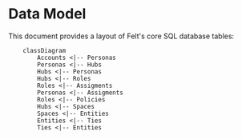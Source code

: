 # Data Model

This document provides a layout of Felt's core SQL database tables:

```mermaid
    classDiagram
        Accounts <|-- Personas
        Personas <|-- Hubs
        Hubs <|-- Personas
        Hubs <|-- Roles
        Roles <|-- Assigments
        Personas <|-- Assigments
        Roles <|-- Policies
        Hubs <|-- Spaces
        Spaces <|-- Entities
        Entities <|-- Ties
        Ties <|-- Entities
```
